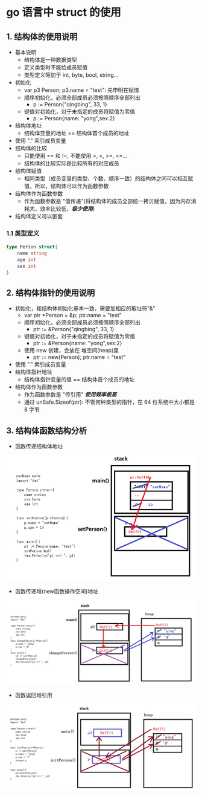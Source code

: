 # go 语言中 struct 的使用

## 1. 结构体的使用说明

- 基本说明
  - 结构体是一种数据类型
  - 定义类型时不能给成员赋值
  - 类型定义等加于 int, byte, bool, string...
- 初始化
  - var p3 Person; p3.name = "test": 先申明在赋值
  - 顺序初始化，必须全部成员必须按照顺序全部列出
    - p := Person{"qingbing", 33, 1}
  - 键值对初始化，对于未指定的成员将赋值为零值
    - p := Person{name: "yong",sex:2}
- 结构体地址
  - 结构体变量的地址 == 结构体首个成员的地址
- 使用 "." 索引成员变量
- 结构体的比较
  - 只能使用 == 和 !=, 不能使用 >, <, >=, <=...
  - 结构体的比较实际是比较所有的对应成员
- 结构体赋值
  - 相同类型（成员变量的类型、个数、顺序一致）的结构体之间可以相互赋值，所以，结构体可以作为函数参数
- 结构体作为函数参数
  - 作为函数参数是 "值传递"(将结构体的成员全部统一拷贝赋值，因为内存消耗大，效率比较低，***极少使用***)
- 结构体定义可以嵌套

### 1.1 类型定义

```go
type Person struct{
    name string
    age int
    sex int
}
```

## 2. 结构体指针的使用说明

- 初始化，和结构体初始化基本一致，需要加相应的取址符"&"
  - var ptr *Person = &p; ptr.name = "test"
  - 顺序初始化，必须全部成员必须按照顺序全部列出
    - ptr := &Person{"qingbing", 33, 1}
  - 键值对初始化，对于未指定的成员将赋值为零值
    - ptr := &Person{name: "yong",sex:2}
  - 使用 new 创建，会放在 堆空间(heap)里
    - ptr := new(Person); ptr.name = "test"
- 使用 "." 索引成员变量
- 结构体指针地址
  - 结构体指针变量的值 == 结构体首个成员的地址
- 结构体作为函数参数
  - 作为函数参数是 "传引用" ***使用频率极高***
  - 通过 unSafe.Sizeof(ptr): 不管何种类型的指针，在 64 位系统中大小都是 8 字节

## 3. 结构体函数结构分析

- 函数传递结构体地址

![函数传递结构体地址](./imgs/struct-allocate-01.png)

- 函数传递堆(new函数操作空间)地址

![函数传递堆地址](./imgs/struct-allocate-02.png)

- 函数返回堆引用

![函数返回堆引用](./imgs/struct-allocate-03.png)
